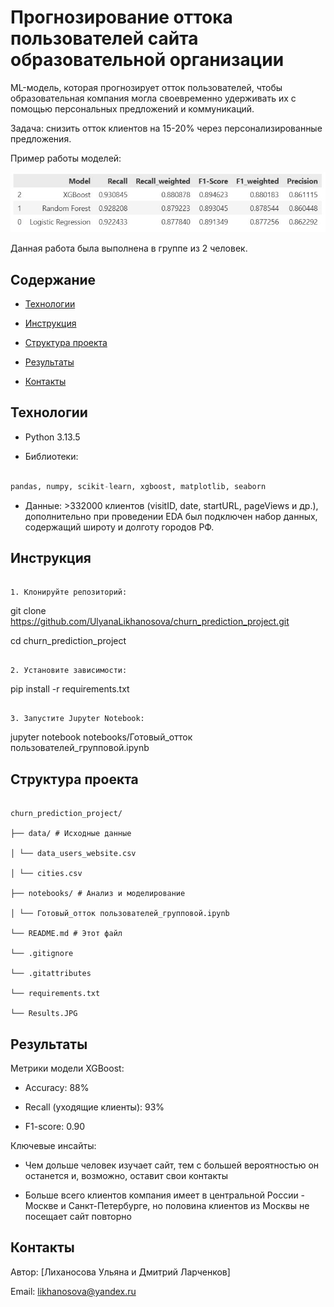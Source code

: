 # Прогнозирование оттока пользователей сайта образовательной организации

ML-модель, которая прогнозирует отток пользователей, чтобы образовательная компания могла своевременно удерживать их с помощью персональных предложений и коммуникаций.

Задача: снизить отток клиентов на 15-20% через персонализированные предложения.

Пример работы моделей:

![Пример работы модели](https://github.com/UlyanaLikhanosova/churn_prediction_project/blob/main/Results.JPG)


Данная работа была выполнена в группе из 2 человек.

## Содержание

- [Технологии](#технологии)

- [Инструкция](#инструкция)

- [Структура проекта](#структура-проекта)

- [Результаты](#результаты)

- [Контакты](#контакты)

## Технологии

- Python 3.13.5

- Библиотеки:

```python

pandas, numpy, scikit-learn, xgboost, matplotlib, seaborn 

```

- Данные: >332000 клиентов (visitID, date, startURL, pageViews и др.), дополнительно при проведении EDA был подключен набор данных, содержащий широту и долготу городов РФ.

## Инструкция

```

1. Клонируйте репозиторий:

```

git clone https://github.com/UlyanaLikhanosova/churn_prediction_project.git

cd churn_prediction_project

```

2. Установите зависимости:

```

pip install -r requirements.txt

```

3. Запустите Jupyter Notebook:

```

jupyter notebook notebooks/Готовый_отток пользователей_групповой.ipynb



## Структура проекта

```

churn_prediction_project/

├── data/ # Исходные данные

│ └── data_users_website.csv

│ └── cities.csv

├── notebooks/ # Анализ и моделирование

│ └── Готовый_отток пользователей_групповой.ipynb

└── README.md # Этот файл

└── .gitignore

└── .gitattributes

└── requirements.txt

└── Results.JPG

```

## Результаты

Метрики модели XGBoost:

- Accuracy: 88%

- Recall (уходящие клиенты): 93%

- F1-score: 0.90

Ключевые инсайты:

- Чем дольше человек изучает сайт, тем с большей вероятностью он останется и, возможно, оставит свои контакты

- Больше всего клиентов компания имеет в центральной России - Москве и Санкт-Петербурге, но половина клиентов из Москвы не посещает сайт повторно

## Контакты

Автор: [Лиханосова Ульяна и Дмитрий Ларченков]

Email: likhanosova@yandex.ru


```






